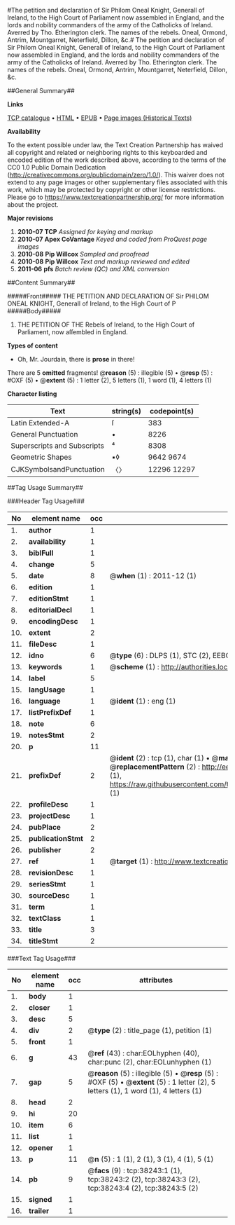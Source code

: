 #The petition and declaration of Sir Philom Oneal Knight, Generall of Ireland, to the High Court of Parliament now assembled in England, and the lords and nobility commanders of the army of the Catholicks of Ireland. Averred by Tho. Etherington clerk. The names of the rebels. Oneal, Ormond, Antrim, Mountgarret, Neterfield, Dillon, &c.#
The petition and declaration of Sir Philom Oneal Knight, Generall of Ireland, to the High Court of Parliament now assembled in England, and the lords and nobility commanders of the army of the Catholicks of Ireland. Averred by Tho. Etherington clerk. The names of the rebels. Oneal, Ormond, Antrim, Mountgarret, Neterfield, Dillon, &c.

##General Summary##

**Links**

[TCP catalogue](http://www.ota.ox.ac.uk/tcp/)  • 
[HTML](http://tei.it.ox.ac.uk/tcp/Texts-HTML/free/A53/A53370.html)  • 
[EPUB](http://tei.it.ox.ac.uk/tcp/Texts-EPUB/free/A53/A53370.epub) • 
[Page images (Historical Texts)](https://historicaltexts.jisc.ac.uk/eebo-99833765e)

**Availability**

To the extent possible under law, the Text Creation Partnership has waived all copyright and related or neighboring rights to this keyboarded and encoded edition of the work described above, according to the terms of the CC0 1.0 Public Domain Dedication (http://creativecommons.org/publicdomain/zero/1.0/). This waiver does not extend to any page images or other supplementary files associated with this work, which may be protected by copyright or other license restrictions. Please go to https://www.textcreationpartnership.org/ for more information about the project.

**Major revisions**

1. __2010-07__ __TCP__ *Assigned for keying and markup*
1. __2010-07__ __Apex CoVantage__ *Keyed and coded from ProQuest page images*
1. __2010-08__ __Pip Willcox__ *Sampled and proofread*
1. __2010-08__ __Pip Willcox__ *Text and markup reviewed and edited*
1. __2011-06__ __pfs__ *Batch review (QC) and XML conversion*

##Content Summary##

#####Front#####
THE PETITION AND DECLARATION OF Sir PHILOM ONEAL KNIGHT, Generall of Ireland, to the High Court of P
#####Body#####

1. THE PETITION OF THE Rebels of Ireland, to the High Court of Parliament, now aſſembled in England.

**Types of content**

  * Oh, Mr. Jourdain, there is **prose** in there!

There are 5 **omitted** fragments! 
 @__reason__ (5) : illegible (5)  •  @__resp__ (5) : #OXF (5)  •  @__extent__ (5) : 1 letter (2), 5 letters (1), 1 word (1), 4 letters (1)

**Character listing**


|Text|string(s)|codepoint(s)|
|---|---|---|
|Latin Extended-A|ſ|383|
|General Punctuation|•|8226|
|Superscripts             and Subscripts|⁴|8308|
|Geometric Shapes|▪◊|9642 9674|
|CJKSymbolsandPunctuation|〈〉|12296 12297|

##Tag Usage Summary##

###Header Tag Usage###

|No|element name|occ|attributes|
|---|---|---|---|
|1.|__author__|1||
|2.|__availability__|1||
|3.|__biblFull__|1||
|4.|__change__|5||
|5.|__date__|8| @__when__ (1) : 2011-12 (1)|
|6.|__edition__|1||
|7.|__editionStmt__|1||
|8.|__editorialDecl__|1||
|9.|__encodingDesc__|1||
|10.|__extent__|2||
|11.|__fileDesc__|1||
|12.|__idno__|6| @__type__ (6) : DLPS (1), STC (2), EEBO-CITATION (1), PROQUEST (1), VID (1)|
|13.|__keywords__|1| @__scheme__ (1) : http://authorities.loc.gov/ (1)|
|14.|__label__|5||
|15.|__langUsage__|1||
|16.|__language__|1| @__ident__ (1) : eng (1)|
|17.|__listPrefixDef__|1||
|18.|__note__|6||
|19.|__notesStmt__|2||
|20.|__p__|11||
|21.|__prefixDef__|2| @__ident__ (2) : tcp (1), char (1)  •  @__matchPattern__ (2) : ([0-9\-]+):([0-9IVX]+) (1), (.+) (1)  •  @__replacementPattern__ (2) : http://eebo.chadwyck.com/downloadtiff?vid=$1&page=$2 (1), https://raw.githubusercontent.com/textcreationpartnership/Texts/master/tcpchars.xml#$1 (1)|
|22.|__profileDesc__|1||
|23.|__projectDesc__|1||
|24.|__pubPlace__|2||
|25.|__publicationStmt__|2||
|26.|__publisher__|2||
|27.|__ref__|1| @__target__ (1) : http://www.textcreationpartnership.org/docs/. (1)|
|28.|__revisionDesc__|1||
|29.|__seriesStmt__|1||
|30.|__sourceDesc__|1||
|31.|__term__|1||
|32.|__textClass__|1||
|33.|__title__|3||
|34.|__titleStmt__|2||


###Text Tag Usage###

|No|element name|occ|attributes|
|---|---|---|---|
|1.|__body__|1||
|2.|__closer__|1||
|3.|__desc__|5||
|4.|__div__|2| @__type__ (2) : title_page (1), petition (1)|
|5.|__front__|1||
|6.|__g__|43| @__ref__ (43) : char:EOLhyphen (40), char:punc (2), char:EOLunhyphen (1)|
|7.|__gap__|5| @__reason__ (5) : illegible (5)  •  @__resp__ (5) : #OXF (5)  •  @__extent__ (5) : 1 letter (2), 5 letters (1), 1 word (1), 4 letters (1)|
|8.|__head__|2||
|9.|__hi__|20||
|10.|__item__|6||
|11.|__list__|1||
|12.|__opener__|1||
|13.|__p__|11| @__n__ (5) : 1 (1), 2 (1), 3 (1), 4 (1), 5 (1)|
|14.|__pb__|9| @__facs__ (9) : tcp:38243:1 (1), tcp:38243:2 (2), tcp:38243:3 (2), tcp:38243:4 (2), tcp:38243:5 (2)|
|15.|__signed__|1||
|16.|__trailer__|1||
